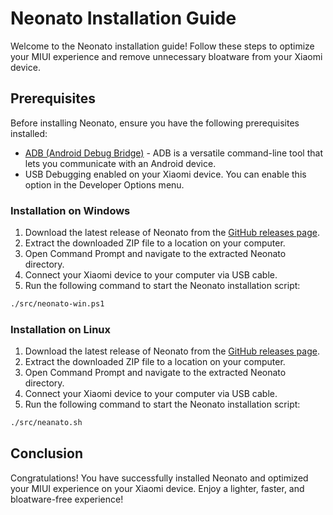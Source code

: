 # Neonato Installation Guide

Welcome to the Neonato installation guide! Follow these steps to optimize your MIUI experience and remove unnecessary bloatware from your Xiaomi device.

## Prerequisites

Before installing Neonato, ensure you have the following prerequisites installed:

- [ADB (Android Debug Bridge)](https://developer.android.com/studio/releases/platform-tools) - ADB is a versatile command-line tool that lets you communicate with an Android device.
- USB Debugging enabled on your Xiaomi device. You can enable this option in the Developer Options menu.

### Installation on Windows

1. Download the latest release of Neonato from the [GitHub releases page](https://github.com/kadircx/neonato/releases/tag/stable).
2. Extract the downloaded ZIP file to a location on your computer.
3. Open Command Prompt and navigate to the extracted Neonato directory.
4. Connect your Xiaomi device to your computer via USB cable.
5. Run the following command to start the Neonato installation script:

```bash
./src/neonato-win.ps1
```

### Installation on Linux

1. Download the latest release of Neonato from the [GitHub releases page](https://github.com/kadircx/neonato/releases/tag/stable).
2. Extract the downloaded ZIP file to a location on your computer.
3. Open Command Prompt and navigate to the extracted Neonato directory.
4. Connect your Xiaomi device to your computer via USB cable.
5. Run the following command to start the Neonato installation script:

```bash
./src/neanato.sh
```

## Conclusion

Congratulations! You have successfully installed Neonato and optimized your MIUI experience on your Xiaomi device. Enjoy a lighter, faster, and bloatware-free experience!
